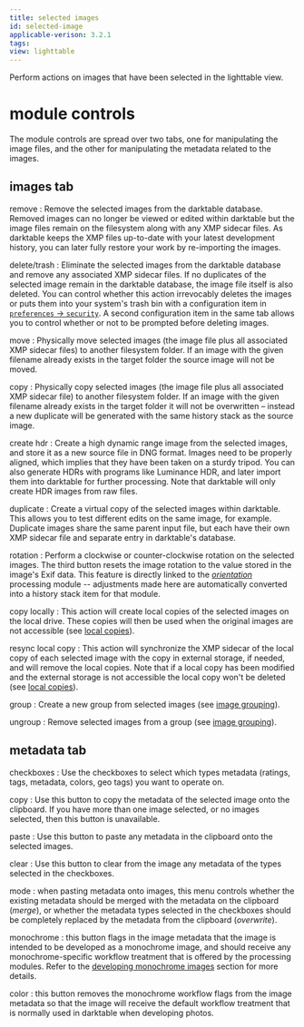 ```yaml
---
title: selected images
id: selected-image 
applicable-verison: 3.2.1
tags: 
view: lighttable
---
```


Perform actions on images that have been selected in the lighttable view.

# module controls

The module controls are spread over two tabs, one for manipulating the image files, and the other for manipulating the metadata related to the images.

## images tab

remove
: Remove the selected images from the darktable database. Removed images can no longer be viewed or edited within darktable but the image files remain on the filesystem along with any XMP sidecar files. As darktable keeps the XMP files up-to-date with your latest development history, you can later fully restore your work by re-importing the images.

delete/trash
: Eliminate the selected images from the darktable database and remove any associated XMP sidecar files. If no duplicates of the selected image remain in the darktable database, the image file itself is also deleted. You can control whether this action irrevocably deletes the images or puts them into your system's trash bin with a configuration item in [`preferences` -> `security`](../../../preferences-settings/security.md). A second configuration item in the same tab allows you to control whether or not to be prompted before deleting images.

move
: Physically move selected images (the image file plus all associated XMP sidecar files) to another filesystem folder. If an image with the given filename already exists in the target folder the source image will not be moved.

copy
: Physically copy selected images (the image file plus all associated XMP sidecar file) to another filesystem folder. If an image with the given filename already exists in the target folder it will not be overwritten – instead a new duplicate will be generated with the same history stack as the source image.

create hdr
: Create a high dynamic range image from the selected images, and store it as a new source file in DNG format. Images need to be properly aligned, which implies that they have been taken on a sturdy tripod. You can also generate HDRs with programs like Luminance HDR, and later import them into darktable for further processing. Note that darktable will only create HDR images from raw files.

duplicate
: Create a virtual copy of the selected images within darktable. This allows you to test different edits on the same image, for example. Duplicate images share the same parent input file, but each have their own XMP sidecar file and separate entry in darktable's database.

rotation
: Perform a clockwise or counter-clockwise rotation on the selected images. The third button resets the image rotation to the value stored in the image's Exif data. This feature is directly linked to the [_orientation_](../../../module-reference/processing-modules/orientation.md) processing module -- adjustments made here are automatically converted into a history stack item for that module.

copy locally
: This action will create local copies of the selected images on the local drive. These copies will then be used when the original images are not accessible (see [local copies](../../../overview/sidecar-files/local-copies.md)).

resync local copy
: This action will synchronize the XMP sidecar of the local copy of each selected image with the copy in external storage, if needed, and will remove the local copies. Note that if a local copy has been modified and the external storage is not accessible the local copy won't be deleted (see [local copies](../../../overview/sidecar-files/local-copies.md)).

group
: Create a new group from selected images (see [image grouping](../../../lighttable/digital-asset-management/grouping.md)).

ungroup
: Remove selected images from a group (see [image grouping](../../../lighttable/digital-asset-management/grouping.md)).

## metadata tab

checkboxes
: Use the checkboxes to select which types metadata (ratings, tags, metadata, colors, geo tags) you want to operate on. 

copy
: Use this button to copy the metadata of the selected image onto the clipboard. If you have more than one image selected, or no images selected, then this button is unavailable.

paste
: Use this button to paste any metadata in the clipboard onto the selected images.

clear
: Use this button to clear from the image any metadata of the types selected in the checkboxes. 

mode
: when pasting metadata onto images, this menu controls whether the existing metadata should be merged with the metadata on the clipboard (_merge_), or whether the metadata types selected in the checkboxes should be completely replaced by the metadata from the clipboard (_overwrite_).

monochrome
: this button flags in the image metadata that the image is intended to be developed as a monochrome image, and should receive any monochrome-specific workflow treatment that is offered by the processing modules. Refer to the [developing monochrome images](../../../guides-tutorials/monochrome.md) section for more details.

color
: this button removes the monochrome workflow flags from the image metadata so that the image will receive the default workflow treatment that is normally used in darktable when developing photos.

